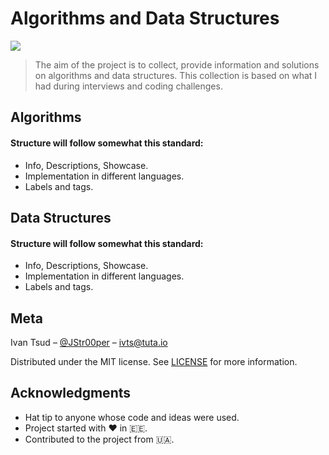 # Algorithms and Data Structures

![](https://img.shields.io/badge/license-MIT-yellow.svg)

> The aim of the project is to collect, provide information and solutions on algorithms and data structures. This collection is based on what I had during interviews and coding challenges.

## Algorithms

#### Structure will follow somewhat this standard:

- Info, Descriptions, Showcase.
- Implementation in different languages.
- Labels and tags.

## Data Structures

#### Structure will follow somewhat this standard:

- Info, Descriptions, Showcase.
- Implementation in different languages.
- Labels and tags.

## Meta

Ivan Tsud – [@JStr00per](https://twitter.com/JStr00per) – ivts@tuta.io

Distributed under the MIT license. See [LICENSE](LICENSE) for more information.

## Acknowledgments

- Hat tip to anyone whose code and ideas were used.
- Project started with <span>&#9829;</span> in 🇪🇪.
- Contributed to the project from 🇺🇦.
